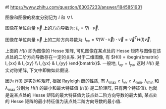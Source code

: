 #! https://www.zhihu.com/question/63037233/answer/1845851931


[comment]: <> (Answer URL: https://www.zhihu.com/question/63037233/answer/1845851931)
[comment]: <> "为什么Hessian矩阵的特征值和特征向量表示图像的本质特征？"
[comment]: <> (Author Name: https://www.zhihu.com/people/quarrying)

图像和图像的梯度分别记为 $I$ 和 $\nabla{I}$.

图像在单位向量 $\vec{v}$ 上的方向导数为: $I_v = \nabla{I} \cdot \vec{v}$.

图像在单位向量 $\vec{v}$ 上的二阶方向导数为: $I_{vv} = \nabla \left( \nabla{I} \cdot \vec{v} \right) \cdot \vec{v} = {\vec{v}^T} H(I) \vec{v}$. 

上面的 $H(I)$ 即为图像的 Hesse 矩阵, 可见图像在某点处的 Hesse 矩阵与图像在该点处的二阶方向导数存在一定的关系. 对于二维图像, 有 $H(I) = \begin{bmatrix}
  I_{xx} & I_{xy} \\ 
  I_{yx} & I_{yy} 
\end{bmatrix}$.
一般地, $I_{xy} = I_{yx}$, 这时 $H(I)$ 是实对称矩阵, 下文中即做如此假设. 

因为 $H(I)$ 是实对称矩阵, 根据 Rayleigh 商的性质, 有 $\lambda_{\max} \geq I_{vv} \geq \lambda_{\min}$. $\lambda_{\min}$ 和 $\lambda_{\max}$ 分别为 $H(I)$ 的最小和最大特征值 ($H(I)$ 是二阶矩阵, 只有两个特征值). 也就是说某点处的 Hesse 矩阵的最大特征值为该点处二阶方向导数的最大值, 某点处的 Hesse 矩阵的最小特征值为该点处二阶方向导数的最小值.


